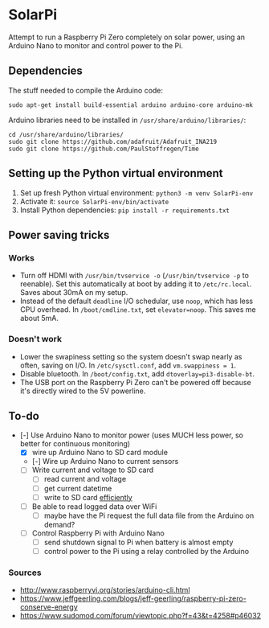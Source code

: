# SolarPi

Attempt to run a Raspberry Pi Zero completely on solar power, using an Arduino Nano to monitor and control power to the Pi.

## Dependencies

The stuff needed to compile the Arduino code:

`sudo apt-get install build-essential arduino arduino-core arduino-mk`

Arduino libraries need to be installed in `/usr/share/arduino/libraries/`:

```
cd /usr/share/arduino/libraries/
sudo git clone https://github.com/adafruit/Adafruit_INA219
sudo git clone https://github.com/PaulStoffregen/Time
```

## Setting up the Python virtual environment

1. Set up fresh Python virtual environment: `python3 -m venv SolarPi-env`
2. Activate it: `source SolarPi-env/bin/activate`
3. Install Python dependencies: `pip install -r requirements.txt`

## Power saving tricks

### Works

- Turn off HDMI with `/usr/bin/tvservice -o` (`/usr/bin/tvservice -p` to reenable). Set this automatically at boot by adding it to `/etc/rc.local`. Saves about 30mA on my setup. 
- Instead of the default `deadline` I/O schedular, use `noop`, which has less CPU overhead. In `/boot/cmdline.txt`, set `elevator=noop`. This saves me about 5mA.

### Doesn't work

- Lower the swapiness setting so the system doesn't swap nearly as often, saving on I/O. In `/etc/sysctl.conf`, add `vm.swappiness = 1`.
- Disable bluetooth. In `/boot/config.txt`, add `dtoverlay=pi3-disable-bt`.
- The USB port on the Raspberry Pi Zero can't be powered off because it's directly wired to the 5V powerline.

## To-do

- [-] Use Arduino Nano to monitor power (uses MUCH less power, so better for continuous monitoring)
    - [x] wire up Arduino Nano to SD card module
    - [-] Wire up Arduino Nano to current sensors
    - [ ] Write current and voltage to SD card 
        - [ ] read current and voltage
        - [ ] get current datetime
        - [ ] write to SD card [efficiently](https://hackingmajenkoblog.wordpress.com/2016/03/25/fast-efficient-data-storage-on-an-arduino/)
    - [ ] Be able to read logged data over WiFi
        - [ ] maybe have the Pi request the full data file from the Arduino on demand?
    - [ ] Control Raspberry Pi with Arduino Nano
        - [ ] send shutdown signal to Pi when battery is almost empty
        - [ ] control power to the Pi using a relay controlled by the Arduino

### Sources

- http://www.raspberryvi.org/stories/arduino-cli.html
- https://www.jeffgeerling.com/blogs/jeff-geerling/raspberry-pi-zero-conserve-energy
- https://www.sudomod.com/forum/viewtopic.php?f=43&t=4258#p46032
